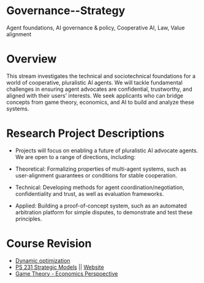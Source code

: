# Governance--Strategy
Agent foundations,  AI governance &amp; policy, Cooperative AI,  Law, Value alignment

# Overview
This stream investigates the technical and sociotechnical foundations for a world of cooperative, pluralistic AI agents. We will tackle fundamental challenges in ensuring agent advocates are confidential, trustworthy, and aligned with their users’ interests. We seek applicants who can bridge concepts from game theory, economics, and AI to build and analyze these systems.

# Research Project Descriptions
* Projects will focus on enabling a future of pluralistic AI advocate agents. We are open to a range of directions, including:

* Theoretical: Formalizing properties of multi-agent systems, such as user-alignment guarantees or conditions for stable cooperation.

* Technical: Developing methods for agent coordination/negotiation, confidentiality and trust, as well as evaluation frameworks.

* Applied: Building a proof-of-concept system, such as an automated arbitration platform for simple disputes, to demonstrate and test these principles.


# Course Revision
* [Dynamic optimization](https://www.youtube.com/playlist?list=PLzm9WhyHDMwFxB_Hnga_slMcfCCgvndvW)
* [PS 231 Strategic Models](https://www.youtube.com/playlist?list=PLc7nd1hqyQFf5HeiiOtw55D_BnU0nRcD8) || [Website](https://www.robertjcarroll.com/the-weird-world-of-ps-231/)
* [Game Theory - Economics Perspoective](https://www.youtube.com/@selcukozyurt/playlists)
